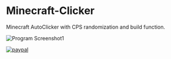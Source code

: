 # Minecraft-Clicker

Minecraft AutoClicker with CPS randomization and build function.

![Program Screenshot1](https://i.imgur.com/kiDFJJM.png)

[![paypal](https://www.paypalobjects.com/en_US/i/btn/btn_donateCC_LG.gif)](https://www.paypal.com/cgi-bin/webscr?cmd=_s-xclick&hosted_button_id=TR336PSS3RHSJ&source=url)
